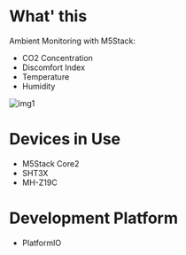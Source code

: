 # What' this  
Ambient Monitoring with M5Stack:

- CO2 Concentration  
- Discomfort Index  
- Temperature  
- Humidity  

![img1](./docs/photoimage.jpg)

# Devices in Use
- M5Stack Core2  
- SHT3X  
- MH-Z19C  

# Development Platform
- PlatformIO
